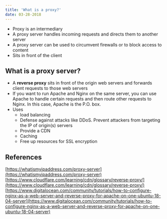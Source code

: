 ```yaml
---
title: 'What is a proxy?'
date: 03-28-2018
---
```


- Proxy is an intermediary
- A proxy server handles incoming requests and directs them to another server
- A proxy server can be used to circumvent firewalls or to block access to content
- Sits in front of the client

  
## What is a proxy server?

- A **reverse proxy** sits in front of the origin web servers and forwards client requests to those web servers
- If you want to run Apache and Nginx on the same server, you can use Apache to handle certain requests and then route other requests to Nginx. In this case, Apache is the P.O. box.
- Uses
    - load balancing
    - Defense against attacks like DDoS. Prevent attackers from targeting the IP of origin(s) servers
    - Provide a CDN
    - Caching
    - Free up resources for SSL encryption

## References

[https://whatismyipaddress.com/proxy-server](https://whatismyipaddress.com/proxy-server)
[https://www.cloudflare.com/learning/cdn/glossary/reverse-proxy/](https://www.cloudflare.com/learning/cdn/glossary/reverse-proxy/)
[https://www.digitalocean.com/community/tutorials/how-to-configure-nginx-as-a-web-server-and-reverse-proxy-for-apache-on-one-ubuntu-18-04-server](https://www.digitalocean.com/community/tutorials/how-to-configure-nginx-as-a-web-server-and-reverse-proxy-for-apache-on-one-ubuntu-18-04-server)